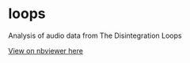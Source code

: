 # loops
Analysis of audio data from The Disintegration Loops

[View on nbviewer here](https://nbviewer.jupyter.org/github/tah0/loops/blob/master/loops_audio_analysis.ipynb)

